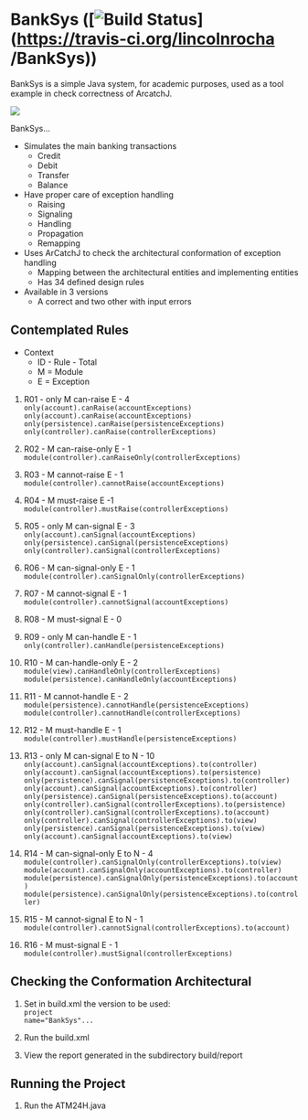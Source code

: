 # BankSys ([![Build Status](https://travis-ci.org/lincolnrocha/BankSys.svg)](https://travis-ci.org/lincolnrocha /BankSys))

BankSys is a simple Java system, for academic purposes, used as a tool example in check correctness of ArcatchJ.

<img src="https://cloud.githubusercontent.com/assets/3067971/12343559/7d61345a-bb13-11e5-96ac-b97b485eef62.png"/>

BankSys...

 * Simulates the main banking transactions
    * Credit
    * Debit
    * Transfer
    * Balance
 * Have proper care of exception handling
    * Raising
    * Signaling
    * Handling
    * Propagation
    * Remapping
 * Uses ArCatchJ to check the architectural conformation of exception handling
   * Mapping between the architectural entities and implementing entities
   * Has 34 defined design rules
 * Available in 3 versions
   * A correct and two other with input errors

Contemplated Rules
-------------------
 * Context
    * ID - Rule - Total
    * M = Module
    * E = Exception
  
  
1. R01 - only M can-raise E - 4 <br/>
<code>only(account).canRaise(accountExceptions)</code><br/>
<code>only(account).canRaise(accountExceptions)</code><br/>
<code>only(persistence).canRaise(persistenceExceptions)</code><br/>
<code>only(controller).canRaise(controllerExceptions)</code><br/>


2. R02 - M can-raise-only E - 1 <br/>
<code>module(controller).canRaiseOnly(controllerExceptions)</code><br/>


3. R03 - M cannot-raise E - 1 <br/>
<code>module(controller).cannotRaise(accountExceptions)</code><br/>


4. R04 - M must-raise E -1 <br/>
<code>module(controller).mustRaise(controllerExceptions)</code><br/>


5. R05 - only M can-signal E - 3 <br/>
<code>only(account).canSignal(accountExceptions)</code><br/>
<code>only(persistence).canSignal(persistenceExceptions)</code><br/>
<code>only(controller).canSignal(controllerExceptions)</code><br/>


6. R06 - M can-signal-only E - 1 <br/>
<code>module(controller).canSignalOnly(controllerExceptions)</code><br/>


7. R07 - M cannot-signal E - 1 <br/>
<code>module(controller).cannotSignal(accountExceptions)</code><br/>

8. R08 - M must-signal E - 0 <br/>


9. R09 - only M can-handle E - 1 <br/>
<code>only(controller).canHandle(persistenceExceptions)</code><br/>


10. R10 - M can-handle-only E - 2 <br/>
<code>module(view).canHandleOnly(controllerExceptions)</code><br/>
<code>module(persistence).canHandleOnly(accountExceptions)</code><br/>


11. R11 - M cannot-handle E - 2 <br/>
<code>module(persistence).cannotHandle(persistenceExceptions)</code><br/>
<code>module(controller).cannotHandle(controllerExceptions)</code><br/>


12. R12 - M must-handle E - 1 <br/>
<code>module(controller).mustHandle(persistenceExceptions)</code><br/>


13. R13 - only M can-signal E to N - 10 <br/>
<code>only(account).canSignal(accountExceptions).to(controller)</code><br/>
<code>only(account).canSignal(accountExceptions).to(persistence)</code><br/>
<code>only(persistence).canSignal(persistenceExceptions).to(controller)</code><br/>
<code>only(account).canSignal(accountExceptions).to(controller)</code><br/>
<code>only(persistence).canSignal(persistenceExceptions).to(account)</code><br/>
<code>only(controller).canSignal(controllerExceptions).to(persistence)</code><br/>
<code>only(controller).canSignal(controllerExceptions).to(account)</code><br/>
<code>only(controller).canSignal(controllerExceptions).to(view)</code><br/>
<code>only(persistence).canSignal(persistenceExceptions).to(view)</code><br/>
<code>only(account).canSignal(accountExceptions).to(view)</code><br/>


14. R14 - M can-signal-only E to N - 4<br/>
<code>module(controller).canSignalOnly(controllerExceptions).to(view)</code><br/>
<code>module(account).canSignalOnly(accountExceptions).to(controller)</code><br/>
<code>module(persistence).canSignalOnly(persistenceExceptions).to(account)</code><br/>
<code>module(persistence).canSignalOnly(persistenceExceptions).to(controller)</code><br/>


15. R15 - M cannot-signal E to N - 1 <br/>
<code>module(controller).cannotSignal(controllerExceptions).to(account)</code><br/>


16. R16 - M must-signal E - 1 <br/> 
<code>module(controller).mustSignal(controllerExceptions)</code><br/>

Checking the Conformation Architectural
-------------------

1. Set in build.xml the version to be used:<br/>
<code>project name="BankSys"...</code><br/>

2. Run the build.xml<br/>

3. View the report generated in the subdirectory build/report<br/>

Running the Project
-------------------

1. Run the ATM24H.java


